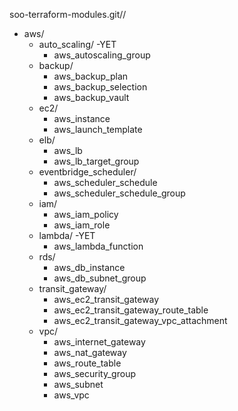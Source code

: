 
soo-terraform-modules.git//
- aws/
  - auto_scaling/ -YET
    - aws_autoscaling_group
  - backup/
    - aws_backup_plan
    - aws_backup_selection
    - aws_backup_vault
  - ec2/
    - aws_instance
    - aws_launch_template
  - elb/
    - aws_lb
    - aws_lb_target_group
  - eventbridge_scheduler/
    - aws_scheduler_schedule
    - aws_scheduler_schedule_group
  - iam/
    - aws_iam_policy
    - aws_iam_role
  - lambda/ -YET
    - aws_lambda_function
  - rds/
    - aws_db_instance
    - aws_db_subnet_group
  - transit_gateway/
    - aws_ec2_transit_gateway
    - aws_ec2_transit_gateway_route_table
    - aws_ec2_transit_gateway_vpc_attachment
  - vpc/
    - aws_internet_gateway
    - aws_nat_gateway
    - aws_route_table
    - aws_security_group
    - aws_subnet
    - aws_vpc





